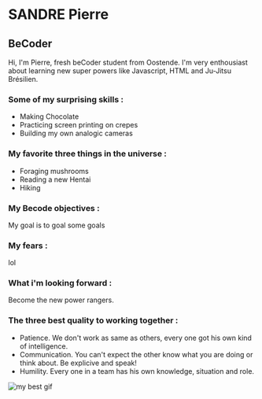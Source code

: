 # SANDRE Pierre

## BeCoder

Hi, I'm Pierre, fresh beCoder student from Oostende.
I'm very enthousiast about learning new super powers like Javascript, HTML and Ju-Jitsu Brésilien.

### Some of my surprising skills :

- Making Chocolate
- Practicing screen printing on crepes
- Building my own analogic cameras

### My favorite three things in the universe :

- Foraging mushrooms
- Reading a new Hentai
- Hiking

### My Becode objectives :

My goal is to goal some goals

### My fears :

lol

### What i'm looking forward :

Become the new power rangers.

### The three best quality to working together :

- Patience. We don't work as same as others, every one got his own kind of intelligence.
- Communication. You can't expect the other know what you are doing or think about. Be explicive and speak!
- Humility. Every one in a team has his own knowledge, situation and role.


![my best gif](https://media1.giphy.com/media/v1.Y2lkPTc5MGI3NjExMTM4MzlobjE1a2J4ZDNrcDdhOHh0bXpjb3V6aTZ1eGtndmtpZGF4cCZlcD12MV9pbnRlcm5hbF9naWZfYnlfaWQmY3Q9Zw/lxcz7ntpCKJfq/giphy.gif)



